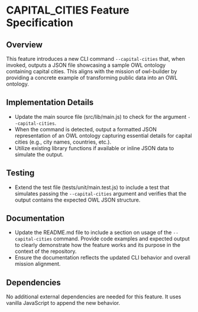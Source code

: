 # CAPITAL_CITIES Feature Specification

## Overview
This feature introduces a new CLI command `--capital-cities` that, when invoked, outputs a JSON file showcasing a sample OWL ontology containing capital cities. This aligns with the mission of owl-builder by providing a concrete example of transforming public data into an OWL ontology.

## Implementation Details
- Update the main source file (src/lib/main.js) to check for the argument `--capital-cities`.
- When the command is detected, output a formatted JSON representation of an OWL ontology capturing essential details for capital cities (e.g., city names, countries, etc.).
- Utilize existing library functions if available or inline JSON data to simulate the output.

## Testing
- Extend the test file (tests/unit/main.test.js) to include a test that simulates passing the `--capital-cities` argument and verifies that the output contains the  expected OWL JSON structure.

## Documentation
- Update the README.md file to include a section on usage of the `--capital-cities` command. Provide code examples and expected output to clearly demonstrate how the feature works and its purpose in the context of the repository.
- Ensure the documentation reflects the updated CLI behavior and overall mission alignment.

## Dependencies
No additional external dependencies are needed for this feature. It uses vanilla JavaScript to append the new behavior.

